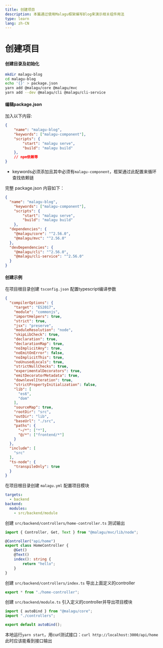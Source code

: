 ```yaml
---
title: 创建项目
description: 本篇通过使用Malagu框架编写Blog来演示相关组件用法
type: learn
lang: zh-CN
---
```


# 创建项目

#### 创建目录及初始化

```bash
mkdir malagu-blog
cd malagu-blog
echo '{}' > package.json
yarn add @malagu/core @malagu/mvc
yarn add --dev @malagu/cli @malagu/cli-service
```

#### 编辑package.json

加入以下内容:

```json
{
    "name": "malagu-blog",
    "keywords": ["malagu-component"],
    "scripts": {
        "start": "malagu serve",
        "build": "malagu build"
    },
    // npm依赖等
}
```
* keywords必须添加且其中必须有`malagu-component`，框架通过此配置来循环查找依赖链

完整 package.json 内容如下：

```json
{
  "name": "malagu-blog",
    "keywords": ["malagu-component"],
    "scripts": {
        "start": "malagu serve",
        "build": "malagu build"
    },
  "dependencies": {
    "@malagu/core": "^2.56.0",
    "@malagu/mvc": "^2.56.0"
  },
  "devDependencies": {
    "@malagu/cli": "^2.56.0",
    "@malagu/cli-service": "^2.56.0"
  }
}
```

#### 创建示例

在项目根目录创建 `tsconfig.json` 配置typescript编译参数

```json
{
  "compilerOptions": {
    "target": "ES2017",
    "module": "commonjs",
    "importHelpers": true,
    "strict": true,
    "jsx": "preserve",
    "moduleResolution": "node",
    "skipLibCheck": true,
    "declaration": true,
    "declarationMap": true,
    "noImplicitAny": true,
    "noEmitOnError": false,
    "noImplicitThis": true,
    "noUnusedLocals": true,
    "strictNullChecks": true,
    "experimentalDecorators": true,
    "emitDecoratorMetadata": true,
    "downlevelIteration": true,
    "strictPropertyInitialization": false,
    "lib": [
      "es6",
      "dom"
    ],
    "sourceMap": true,
    "rootDir": "src",
    "outDir": "lib",
    "baseUrl": "./src",
    "paths": {
      "~/*": ["*"],
      "@/*": ["frontend/*"]
    }
  },
  "include": [
    "src"
  ],
  "ts-node": {
    "transpileOnly": true
  }
}
```

在项目根目录创建 `malagu.yml` 配置项目模块

```yaml
targets:
  - backend
backend:
  modules:
    - src/backend/module
```

创建 `src/backend/controllers/home-controller.ts` 测试输出

```ts
import { Controller, Get, Text } from "@malagu/mvc/lib/node";

@Controller("api/home")
export class HomeController {
    @Get()
    @Text()
    index(): string {
        return "hello";
    }
}
```

创建 `src/backend/controllers/index.ts` 导出上面定义的controller

```ts
export * from "./home-controller";
```

创建 `src/backend/module.ts` 引入定义的controller并导出项目模块

```ts
import { autoBind } from "@malagu/core";
import "./controllers";

export default autoBind();
```

本地运行`yarn start`，用curl测试接口：`curl http://localhost:3000/api/home`此时应该能看到接口输出
